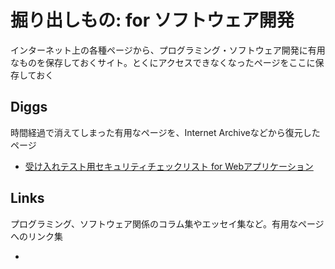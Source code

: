 # 掘り出しもの: for ソフトウェア開発

インターネット上の各種ページから、プログラミング・ソフトウェア開発に有用なものを保存しておくサイト。とくにアクセスできなくなったページをここに保存しておく

## Diggs
時間経過で消えてしまった有用なページを、Internet Archiveなどから復元したページ

  -  [受け入れテスト用セキュリティチェックリスト for Webアプリケーション](diggs/ikepyon-seclist.md)
  



## Links
プログラミング、ソフトウェア関係のコラム集やエッセイ集など。有用なページへのリンク集




-

